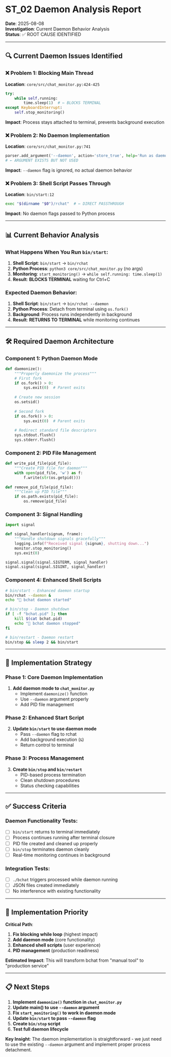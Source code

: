 # ST_02 Daemon Analysis Report

**Date**: 2025-08-08  
**Investigation**: Current Daemon Behavior Analysis  
**Status**: ✅ ROOT CAUSE IDENTIFIED  

---

## 🔍 **Current Daemon Issues Identified**

### **❌ Problem 1: Blocking Main Thread**
**Location**: `core/src/chat_monitor.py:424-425`
```python
try:
    while self.running:
        time.sleep(1)  # ← BLOCKS TERMINAL
except KeyboardInterrupt:
    self.stop_monitoring()
```

**Impact**: Process stays attached to terminal, prevents background execution

### **❌ Problem 2: No Daemon Implementation** 
**Location**: `core/src/chat_monitor.py:741`
```python
parser.add_argument('--daemon', action='store_true', help='Run as daemon')
# ← ARGUMENT EXISTS BUT NOT USED
```

**Impact**: `--daemon` flag is ignored, no actual daemon behavior

### **❌ Problem 3: Shell Script Passes Through**
**Location**: `bin/start:12`
```bash
exec "$(dirname "$0")/rchat"  # ← DIRECT PASSTHROUGH
```

**Impact**: No daemon flags passed to Python process

---

## 📊 **Current Behavior Analysis**

### **What Happens When You Run `bin/start`:**

1. **Shell Script**: `bin/start` → `bin/rchat`
2. **Python Process**: `python3 core/src/chat_monitor.py` (no args)
3. **Monitoring**: `start_monitoring()` → `while self.running: time.sleep(1)`
4. **Result**: **BLOCKS TERMINAL** waiting for Ctrl+C

### **Expected Daemon Behavior:**
1. **Shell Script**: `bin/start` → `bin/rchat --daemon`
2. **Python Process**: Detach from terminal using `os.fork()`
3. **Background**: Process runs independently in background
4. **Result**: **RETURNS TO TERMINAL** while monitoring continues

---

## 🛠️ **Required Daemon Architecture**

### **Component 1: Python Daemon Mode**
```python
def daemonize():
    """Properly daemonize the process"""
    # First fork
    if os.fork() > 0:
        sys.exit(0)  # Parent exits
    
    # Create new session
    os.setsid()
    
    # Second fork  
    if os.fork() > 0:
        sys.exit(0)  # Parent exits
        
    # Redirect standard file descriptors
    sys.stdout.flush()
    sys.stderr.flush()
```

### **Component 2: PID File Management**
```python
def write_pid_file(pid_file):
    """Create PID file for daemon"""
    with open(pid_file, 'w') as f:
        f.write(str(os.getpid()))
        
def remove_pid_file(pid_file):
    """Clean up PID file"""
    if os.path.exists(pid_file):
        os.remove(pid_file)
```

### **Component 3: Signal Handling**
```python
import signal

def signal_handler(signum, frame):
    """Handle shutdown signals gracefully"""
    logging.info(f"Received signal {signum}, shutting down...")
    monitor.stop_monitoring()
    sys.exit(0)

signal.signal(signal.SIGTERM, signal_handler)
signal.signal(signal.SIGINT, signal_handler)
```

### **Component 4: Enhanced Shell Scripts**
```bash
# bin/start - Enhanced daemon startup
bin/rchat --daemon &
echo "🚀 bchat daemon started"

# bin/stop - Daemon shutdown
if [ -f "bchat.pid" ]; then
    kill $(cat bchat.pid)
    echo "🛑 bchat daemon stopped"
fi

# bin/restart - Daemon restart
bin/stop && sleep 2 && bin/start
```

---

## 🎯 **Implementation Strategy**

### **Phase 1: Core Daemon Implementation**
1. **Add daemon mode to `chat_monitor.py`**
   - Implement `daemonize()` function
   - Use `--daemon` argument properly  
   - Add PID file management

### **Phase 2: Enhanced Start Script**
2. **Update `bin/start` to use daemon mode**
   - Pass `--daemon` flag to rchat
   - Add background execution (`&`)
   - Return control to terminal

### **Phase 3: Process Management**
3. **Create `bin/stop` and `bin/restart`**
   - PID-based process termination
   - Clean shutdown procedures
   - Status checking capabilities

---

## ✅ **Success Criteria**

### **Daemon Functionality Tests:**
- [ ] `bin/start` returns to terminal immediately
- [ ] Process continues running after terminal closure
- [ ] PID file created and cleaned up properly
- [ ] `bin/stop` terminates daemon cleanly
- [ ] Real-time monitoring continues in background

### **Integration Tests:**
- [ ] `./bchat` triggers processed while daemon running
- [ ] JSON files created immediately
- [ ] No interference with existing functionality

---

## 🚀 **Implementation Priority**

**Critical Path**:
1. **Fix blocking while loop** (highest impact)
2. **Add daemon mode** (core functionality)
3. **Enhanced shell scripts** (user experience)
4. **PID management** (production readiness)

**Estimated Impact**: This will transform bchat from "manual tool" to "production service"

---

## 📋 **Next Steps**

1. **Implement `daemonize()` function in `chat_monitor.py`**
2. **Update main() to use `--daemon` argument**
3. **Fix `start_monitoring()` to work in daemon mode**
4. **Update `bin/start` to pass `--daemon` flag**
5. **Create `bin/stop` script**
6. **Test full daemon lifecycle**

**Key Insight**: The daemon implementation is straightforward - we just need to use the existing `--daemon` argument and implement proper process detachment.